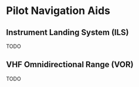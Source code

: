 # Pilot Navigation Aids

## Instrument Landing System (ILS)

TODO

## VHF Omnidirectional Range (VOR)

TODO
